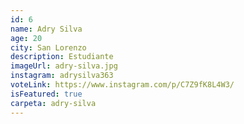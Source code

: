 ```yaml
---
id: 6
name: Adry Silva
age: 20
city: San Lorenzo
description: Estudiante
imageUrl: adry-silva.jpg
instagram: adrysilva363
voteLink: https://www.instagram.com/p/C7Z9fK8L4W3/
isFeatured: true
carpeta: adry-silva
---
```

